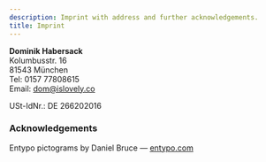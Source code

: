 ```yaml
---
description: Imprint with address and further acknowledgements.
title: Imprint
---
```


__Dominik Habersack__<br>
Kolumbusstr. 16<br>
81543 München<br>
Tel: 0157 77808615<br>
Email: <dom@islovely.co>

USt-IdNr.: DE 266202016


### Acknowledgements

Entypo pictograms by Daniel Bruce &mdash; [entypo.com](http://entypo.com/)
